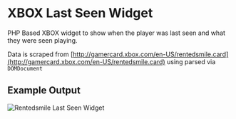 # XBOX Last Seen Widget

PHP Based XBOX widget to show when the player was last seen and what they were seen playing.

Data is scraped from [http://gamercard.xbox.com/en-US/rentedsmile.card](http://gamercard.xbox.com/en-US/rentedsmile.card) using parsed via `DOMDocument`

## Example Output

![Rentedsmile Last Seen Widget](http://tuesdayscoming.com/uploads/1309882319.jpg)